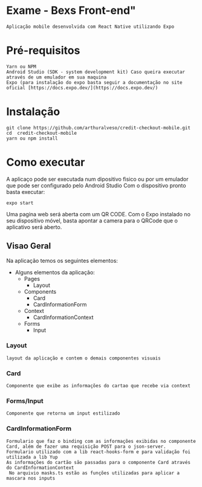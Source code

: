 # Exame - Bexs Front-end"
    Aplicação mobile desenvolvida com React Native utilizando Expo

# Pré-requisitos

```
Yarn ou NPM
Android Studio (SDK - system development kit) Caso queira executar através de um emulador em sua maquina
Expo (para instalação do expo basta seguir a documentação no site oficial [https://docs.expo.dev/](https://docs.expo.dev/)

```

# Instalação

```
git clone https://github.com/arthuralveso/credit-checkout-mobile.git
cd  credit-checkout-mobile
yarn ou npm install

```

# Como executar

A aplicaço pode ser executada num dipositivo fisico ou por um emulador que pode ser configurado pelo Android Studio
Com o dispositivo pronto basta executar:

```
expo start

```

Uma pagina web será aberta com um QR CODE. Com o Expo instalado no seu dispositivo móvel, basta apontar a camera para o QRCode que o aplicativo será aberto.

## Visao Geral

Na aplicação temos os seguintes elementos:

- Alguns elementos da aplicação:
    - Pages
        - Layout
    - Components
        - Card
        - CardInformationForm
    - Context
        - CardInformationContext
    - Forms
        - Input
        
### Layout
        
    layout da aplicação e contem o demais componentes visuais
        
### Card
        
    Componente que exibe as informações do cartao que recebe via context
        
### Forms/Input
        
    Componente que retorna um input estilizado

### CardInformationForm
        
    Formulario que faz o binding com as informações exibidas no componente Card, além de fazer uma requisição POST para o json-server.
    Formulario utilizado com a lib react-hooks-form e para validação foi utilizada a lib Yup
    As informações do cartão são passadas para o componente Card através do CardInformationContext
     No arquivio masks.ts estão as funções utilizadas para aplicar a mascara nos inputs



